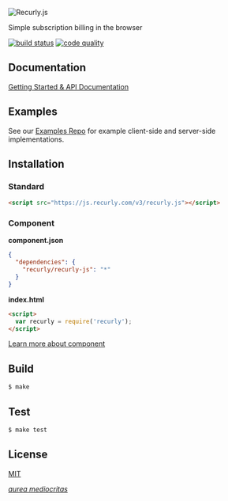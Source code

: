 ![Recurly.js](http://docs.recurly.com/js/images/recurly-js-black.png "Recurly.js")

Simple subscription billing in the browser

[![build status][travis-image]][travis-url]
[![code quality][climate-image]][climate-url]

## Documentation

[Getting Started & API Documentation][docs]

## Examples

See our [Examples Repo][examples] for example client-side and server-side
implementations.

## Installation

### Standard
```html
<script src="https://js.recurly.com/v3/recurly.js"></script>
```

### Component
**component.json**

```json
{
  "dependencies": {
    "recurly/recurly-js": "*"
  }
}
```
**index.html**

```html
<script>
  var recurly = require('recurly');
</script>
```

[Learn more about component][component]

## Build
```bash
$ make
```

## Test
```bash
$ make test
```

## License

[MIT][license]

[*aurea mediocritas*][aristotle]

[travis-url]: https://travis-ci.org/recurly/recurly-js/builds
[travis-image]: http://img.shields.io/travis/recurly/recurly-js.svg?style=flat
[climate-url]: https://codeclimate.com/github/recurly/recurly-js
[climate-image]: http://img.shields.io/codeclimate/github/recurly/recurly-js.svg?style=flat

[docs]: https://docs.recurly.com/js
[examples]: https://github.com/recurly/recurly-js-examples
[component]: http://github.com/component/component
[license]: LICENSE.md
[aristotle]: https://en.wikipedia.org/wiki/Golden_mean_(philosophy)
